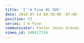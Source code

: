 ```yaml
---
title: 'I''m Fine #1 SOS'
date: 2019-07-14 08:30:00 -07:00
position: 23
series: I'm Fine
communicator: Pastor Jason Graves
vimeo_id: 348417116
---
```


